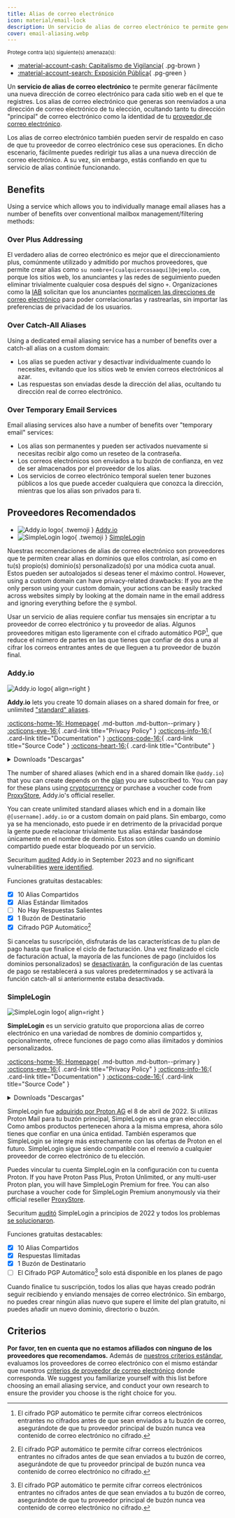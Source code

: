 ```yaml
---
title: Alias de correo electrónico
icon: material/email-lock
description: Un servicio de alias de correo electrónico te permite generar con facilidad una nueva dirección de correo electrónico para cada sitio web en el que te registras.
cover: email-aliasing.webp
---
```


<small>Protege contra la(s) siguiente(s) amenaza(s):</small>

- [:material-account-cash: Capitalismo de Vigilancia](basics/common-threats.md#surveillance-as-a-business-model){ .pg-brown }
- [:material-account-search: Exposición Pública](basics/common-threats.md#limiting-public-information){ .pg-green }

Un **servicio de alias de correo electrónico** te permite generar fácilmente una nueva dirección de correo electrónico para cada sitio web en el que te registres. Los alias de correo electrónico que generas son reenviados a una dirección de correo electrónico de tu elección, ocultando tanto tu dirección "principal" de correo electrónico como la identidad de tu [proveedor de correo electrónico](email.md).

Los alias de correo electrónico también pueden servir de respaldo en caso de que tu proveedor de correo electrónico cese sus operaciones. En dicho escenario, fácilmente puedes redirigir tus alias a una nueva dirección de correo electrónico. A su vez, sin embargo, estás confiando en que tu servicio de alias continúe funcionando.

## Benefits

Using a service which allows you to individually manage email aliases has a number of benefits over conventional mailbox management/filtering methods:

### Over Plus Addressing

El verdadero alias de correo electrónico es mejor que el direccionamiento plus, comúnmente utilizado y admitido por muchos proveedores, que permite crear alias como `su nombre+[cualquiercosaaquí]@ejemplo.com`, porque los sitios web, los anunciantes y las redes de seguimiento pueden eliminar trivialmente cualquier cosa después del signo `+`. Organizaciones como la [IAB](https://en.wikipedia.org/wiki/Interactive_Advertising_Bureau) solicitan que los anunciantes [normalicen las direcciones de correo electrónico](https://shkspr.mobi/blog/2023/01/the-iab-loves-tracking-users-but-it-hates-users-tracking-them) para poder correlacionarlas y rastrearlas, sin importar las preferencias de privacidad de los usuarios.

### Over Catch-All Aliases

Using a dedicated email aliasing service has a number of benefits over a catch-all alias on a custom domain:

- Los alias se pueden activar y desactivar individualmente cuando lo necesites, evitando que los sitios web te envíen correos electrónicos al azar.
- Las respuestas son enviadas desde la dirección del alias, ocultando tu dirección real de correo electrónico.

### Over Temporary Email Services

Email aliasing services also have a number of benefits over "temporary email" services:

- Los alias son permanentes y pueden ser activados nuevamente si necesitas recibir algo como un reseteo de la contraseña.
- Los correos electrónicos son enviados a tu buzón de confianza, en vez de ser almacenados por el proveedor de los alias.
- Los servicios de correo electrónico temporal suelen tener buzones públicos a los que puede acceder cualquiera que conozca la dirección, mientras que los alias son privados para ti.

## Proveedores Recomendados

<div class="grid cards" markdown>

- ![Addy.io logo](assets/img/email-aliasing/addy.svg){ .twemoji } [Addy.io](email-aliasing.md#addyio)
- ![SimpleLogin logo](assets/img/email-aliasing/simplelogin.svg){ .twemoji } [SimpleLogin](email-aliasing.md#simplelogin)

</div>

Nuestras recomendaciones de alias de correo electrónico son proveedores que te permiten crear alias en dominios que ellos controlan, así como en tu(s) propio(s) dominio(s) personalizado(s) por una módica cuota anual. Estos pueden ser autoalojados si deseas tener el máximo control. However, using a custom domain can have privacy-related drawbacks: If you are the only person using your custom domain, your actions can be easily tracked across websites simply by looking at the domain name in the email address and ignoring everything before the `@` symbol.

Usar un servicio de alias requiere confiar tus mensajes sin encriptar a tu proveedor de correo electrónico y tu proveedor de alias. Algunos proveedores mitigan esto ligeramente con el cifrado automático PGP[^1], que reduce el número de partes en las que tienes que confiar de dos a una al cifrar los correos entrantes antes de que lleguen a tu proveedor de buzón final.

### Addy.io

<div class="admonition recommendation" markdown>

![Addy.io logo](assets/img/email-aliasing/addy.svg){ align=right }

**Addy.io** lets you create 10 domain aliases on a shared domain for free, or unlimited ["standard" aliases](https://addy.io/faq/#what-is-a-standard-alias).

[:octicons-home-16: Homepage](https://addy.io){ .md-button .md-button--primary }
[:octicons-eye-16:](https://addy.io/privacy){ .card-link title="Privacy Policy" }
[:octicons-info-16:](https://addy.io/faq){ .card-link title="Documentation" }
[:octicons-code-16:](https://github.com/anonaddy){ .card-link title="Source Code" }
[:octicons-heart-16:](https://addy.io/donate){ .card-link title="Contribute" }

<details class="downloads" markdown>
<summary>Downloads "Descargas"</summary>

- [:simple-googleplay: Google Play](https://addy.io/faq/#is-there-an-android-app)
- [:simple-appstore: App Store](https://addy.io/faq/#is-there-an-ios-app)
- [:simple-firefoxbrowser: Firefox](https://addons.mozilla.org/firefox/addon/addy_io)
- [:simple-googlechrome: Chrome](https://chrome.google.com/webstore/detail/iadbdpnoknmbdeolbapdackdcogdmjpe)

</details>

</div>

The number of shared aliases (which end in a shared domain like `@addy.io`) that you can create depends on the [plan](https://addy.io/#pricing) you are subscribed to. You can pay for these plans using [cryptocurrency](https://addy.io/help/subscribing-with-cryptocurrency) or purchase a voucher code from [ProxyStore](https://addy.io/help/voucher-codes), Addy.io's official reseller.

You can create unlimited standard aliases which end in a domain like `@[username].addy.io` or a custom domain on paid plans. Sin embargo, como ya se ha mencionado, esto puede ir en detrimento de la privacidad porque la gente puede relacionar trivialmente tus alias estándar basándose únicamente en el nombre de dominio. Estos son útiles cuando un dominio compartido puede estar bloqueado por un servicio.

Securitum [audited](https://addy.io/blog/addy-io-passes-independent-security-audit) Addy.io in September 2023 and no significant vulnerabilities [were identified](https://addy.io/addy-io-security-audit.pdf).

Funciones gratuitas destacables:

- [x] 10 Alias Compartidos
- [x] Alias Estándar Ilimitados
- [ ] No Hay Respuestas Salientes
- [x] 1 Buzón de Destinatario
- [x] Cifrado PGP Automático[^1]

Si cancelas tu suscripción, disfrutarás de las características de tu plan de pago hasta que finalice el ciclo de facturación. Una vez finalizado el ciclo de facturación actual, la mayoría de las funciones de pago (incluidos los dominios personalizados) se [desactivarán](https://addy.io/faq/#what-happens-if-i-have-a-subscription-but-then-cancel-it), la configuración de las cuentas de pago se restablecerá a sus valores predeterminados y se activará la función catch-all si anteriormente estaba desactivada.

### SimpleLogin

<div class="admonition recommendation" markdown>

![SimpleLogin logo](assets/img/email-aliasing/simplelogin.svg){ align=right }

**SimpleLogin** es un servicio gratuito que proporciona alias de correo electrónico en una variedad de nombres de dominio compartidos y, opcionalmente, ofrece funciones de pago como alias ilimitados y dominios personalizados.

[:octicons-home-16: Homepage](https://simplelogin.io){ .md-button .md-button--primary }
[:octicons-eye-16:](https://simplelogin.io/privacy){ .card-link title="Privacy Policy" }
[:octicons-info-16:](https://simplelogin.io/docs){ .card-link title="Documentation" }
[:octicons-code-16:](https://github.com/simple-login){ .card-link title="Source Code" }

<details class="downloads" markdown>
<summary>Downloads "Descargas"</summary>

- [:simple-googleplay: Google Play](https://play.google.com/store/apps/details?id=io.simplelogin.android)
- [:simple-appstore: App Store](https://apps.apple.com/app/id1494359858)
- [:simple-github: GitHub](https://github.com/simple-login/Simple-Login-Android/releases)
- [:simple-firefoxbrowser: Firefox](https://addons.mozilla.org/firefox/addon/simplelogin)
- [:simple-googlechrome: Chrome](https://chrome.google.com/webstore/detail/dphilobhebphkdjbpfohgikllaljmgbn)
- [:fontawesome-brands-edge: Edge](https://microsoftedge.microsoft.com/addons/detail/diacfpipniklenphgljfkmhinphjlfff)
- [:simple-safari: Safari](https://apps.apple.com/app/id6475835429)

</details>

</div>

SimpleLogin fue [adquirido por Proton AG](https://proton.me/news/proton-and-simplelogin-join-forces) el 8 de abril de 2022. Si utilizas Proton Mail para tu buzón principal, SimpleLogin es una gran elección. Como ambos productos pertenecen ahora a la misma empresa, ahora sólo tienes que confiar en una única entidad. También esperamos que SimpleLogin se integre más estrechamente con las ofertas de Proton en el futuro. SimpleLogin sigue siendo compatible con el reenvío a cualquier proveedor de correo electrónico de tu elección.

Puedes vincular tu cuenta SimpleLogin en la configuración con tu cuenta Proton. If you have Proton Pass Plus, Proton Unlimited, or any multi-user Proton plan, you will have SimpleLogin Premium for free. You can also purchase a voucher code for SimpleLogin Premium anonymously via their official reseller [ProxyStore](https://simplelogin.io/faq).

Securitum [auditó](https://simplelogin.io/blog/security-audit) SimpleLogin a principios de 2022 y todos los problemas [se solucionaron](https://simplelogin.io/audit2022/web.pdf).

Funciones gratuitas destacables:

- [x] 10 Alias Compartidos
- [x] Respuestas Ilimitadas
- [x] 1 Buzón de Destinatario
- [ ] El Cifrado PGP Automático[^1] solo está disponible en los planes de pago

Cuando finalice tu suscripción, todos los alias que hayas creado podrán seguir recibiendo y enviando mensajes de correo electrónico. Sin embargo, no puedes crear ningún alias nuevo que supere el límite del plan gratuito, ni puedes añadir un nuevo dominio, directorio o buzón.

## Criterios

**Por favor, ten en cuenta que no estamos afiliados con ninguno de los proveedores que recomendamos.** Además de [nuestros criterios estándar](about/criteria.md), evaluamos los proveedores de correo electrónico con el mismo estándar que nuestros [criterios de proveedor de correo electrónico](email.md#criteria) donde corresponda. We suggest you familiarize yourself with this list before choosing an email aliasing service, and conduct your own research to ensure the provider you choose is the right choice for you.

[^1]: El cifrado PGP automático te permite cifrar correos electrónicos entrantes no cifrados antes de que sean enviados a tu buzón de correo, asegurándote de que tu proveedor principal de buzón nunca vea contenido de correo electrónico no cifrado.

